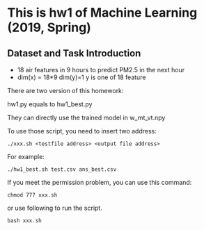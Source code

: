 # This is hw1 of Machine Learning (2019, Spring)
## Dataset and Task Introduction
* 18 air features in 9 hours to predict PM2.5 in the next hour 
* dim(x) = 18*9 dim(y)=1 y is one of 18 feature  

There are two version of this homework:

hw1.py equals to hw1_best.py

They can directly use the trained model in w_mt_vt.npy 

To use those script, you need to insert two address:
```
./xxx.sh <testfile address> <output file address>
```
For example:
```
./hw1_best.sh test.csv ans_best.csv
 ```
If you meet the permission problem, you can use this command:
```
chmod 777 xxx.sh
```
or use following to run the script.
```
bash xxx.sh
```
